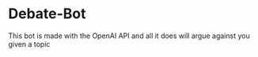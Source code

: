 # Debate-Bot

This bot is made with the OpenAI API and all it does will argue against you given a topic
